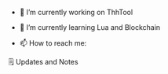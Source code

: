 
- 🔭 I’m currently working on ThhTool

- 🌱 I’m currently learning Lua and Blockchain

- 📫 How to reach me:

🗒️ Updates and Notes
